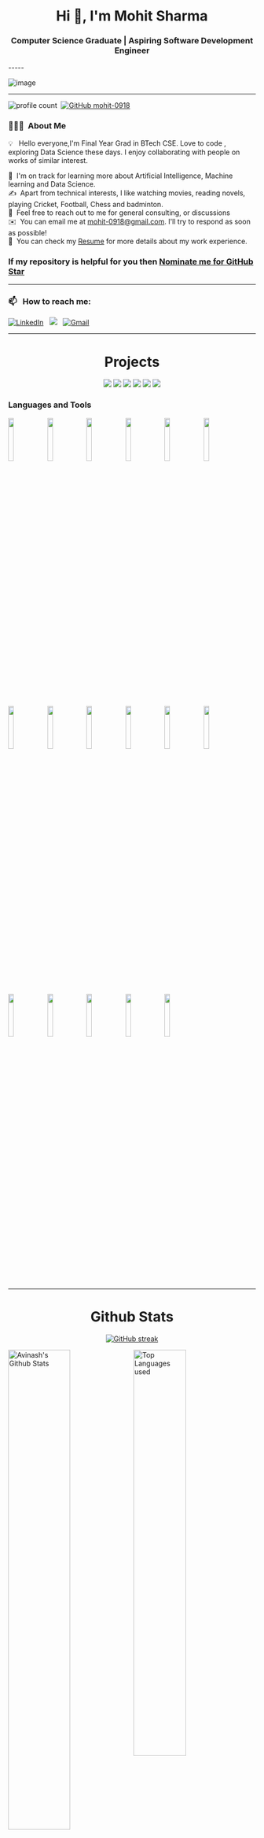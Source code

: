 <h1 align="center">Hi 👋, I'm Mohit Sharma</h1>
<h3 align="center">Computer Science Graduate | Aspiring Software Development Engineer</h3>
-----

<p align="center">
 
![image](https://user-images.githubusercontent.com/61057666/169029838-74df663d-2e62-4d77-bdff-b43f7d63f00f.png)

</p>

-----

![profile count](https://komarev.com/ghpvc/?username=mohit-0918&color=red)&nbsp;
[![GitHub mohit-0918](https://img.shields.io/github/followers/mohit-0918?label=follow&style=social)](https://github.com/mohit-0918)&nbsp;
### 👨🏻‍💻 &nbsp;About Me

💡 &nbsp; Hello everyone,I'm Final Year Grad in BTech CSE. Love to code  , exploring Data Science these days. I enjoy collaborating with people on works of similar interest. 

🌱 &nbsp;I'm on track for learning more about Artificial Intelligence, Machine learning and Data Science.\
✍️ &nbsp;Apart from technical interests, I like watching movies, reading novels, playing Cricket, Football, Chess and badminton.\
💬 &nbsp;Feel free to reach out to me for general consulting, or discussions \
✉️ &nbsp;You can email me at mohit-0918@gmail.com. I'll try to respond as soon as possible!\
📄 &nbsp;You can check my [Resume](https://drive.google.com/file/d/1SIuwmauF0S2uDT3PHUW3gyikovq_2m1D/view?usp=sharing) for more details about my work experience.

### If my repository is helpful for you then [Nominate me for GitHub Star](https://stars.github.com/nominate/)

-----
### 📫 &nbsp; How to reach me:



<a href="www.linkedin.com/in/mohit-sharma0918"><img alt="LinkedIn" src="https://img.shields.io/badge/linkedin%20-%230077B5.svg?&style=flat&logo=linkedin&logoColor=white"/></a> &nbsp;
<a href="https://www.instagram.com/mohit.sharma.918._//"><img src="https://img.shields.io/badge/-@michael201199-E4405F?style=flat&logo=Instagram&logoColor=white"/></a> &nbsp;
<a href="mailto:mohit.sharma.2001rip@gmail.com"><img alt="Gmail" src="https://img.shields.io/badge/Gmail-D14836?style=flat&logo=gmail&logoColor=white" /></a> &nbsp;
</a> &nbsp;

-----  


<h1 align="center">Projects</h1>

</div>
<div  align="center">
 
  <img src="https://github-readme-stats.vercel.app/api/pin/?username=mohit-0918&repo=AURA&show_icons=true&theme=onedark" > 

<img src="https://github-readme-stats.vercel.app/api/pin/?username=mohit-0918&repo=car-price-prediction&show_icons=true&theme=great-gatsby" >


 <img src="https://github-readme-stats.vercel.app/api/pin/?username=mohit-0918&repo=weather-app&show_icons=true&theme=great-gatsby" >




  <img src="https://github-readme-stats.vercel.app/api/pin/?username=mohit-0918&repo=To-Do-List&show_icons=true&theme=great-gatsby"> 
  

  <img src="https://github-readme-stats.vercel.app/api/pin/?username=mohit-0918&repo=MemeGenerator&show_icons=true&theme=great-gatsby"> 
  

  <img src="https://github-readme-stats.vercel.app/api/pin/?username=mohit-0918&repo=Fidget-spinner&show_icons=true&theme=great-gatsby">
  
</div>



### Languages and Tools

<p>


<code><img width="15%" src="https://www.vectorlogo.zone/logos/java/java-ar21.svg"></code>
<code><img width="15%" src="https://www.vectorlogo.zone/logos/python/python-ar21.svg"></code>
<code><img width="15%" src="https://www.vectorlogo.zone/logos/reactjs/reactjs-ar21.svg"></code>
<code><img width="15%" src="https://www.vectorlogo.zone/logos/kaggle/kaggle-ar21.svg"></code>
<code><img width="15%" src="https://www.vectorlogo.zone/logos/numpy/numpy-ar21.svg"></code>
<code><img width="15%" src="https://www.vectorlogo.zone/logos/nodejs/nodejs-ar21.svg"></code>
<code><img width="15%" src="https://www.vectorlogo.zone/logos/w3_html5/w3_html5-ar21.svg"></code>
<code><img width="15%" src="https://www.vectorlogo.zone/logos/w3_css/w3_css-ar21.svg"></code>
<code><img width="15%" src="https://www.vectorlogo.zone/logos/javascript/javascript-horizontal.svg"></code>
<code><img width="15%" src="https://www.vectorlogo.zone/logos/getbootstrap/getbootstrap-ar21.svg"></code>
<code><img width="15%" src="https://www.vectorlogo.zone/logos/springio/springio-ar21.svg"></code>
<code><img width="15%" src="https://www.vectorlogo.zone/logos/pocoo_flask/pocoo_flask-ar21.svg"></code>
<code><img width="15%" src="https://www.vectorlogo.zone/logos/jupyter/jupyter-ar21.svg"></code>
<code><img width="15%" src="https://www.vectorlogo.zone/logos/mysql/mysql-ar21.svg"></code>
<code><img width="15%" src="https://www.vectorlogo.zone/logos/tensorflow/tensorflow-ar21.svg"></code>
<code><img width="15%" src="https://www.vectorlogo.zone/logos/git-scm/git-scm-ar21.svg"></code>
<code><img width="15%" src="https://www.vectorlogo.zone/logos/ubuntu/ubuntu-ar21.svg"></code>


-----
</p>



<h1 align="center">Github Stats</h1>

<div align="center">
  
[![GitHub streak](https://github-readme-streak-stats.herokuapp.com/?user=mohit-0918&theme=highcontrast)](https://github.com/DenverCoder1/github-readme-streak-stats)

 </div>
 
 
<img align="left" alt="Avinash's Github Stats" src="https://github-readme-stats.vercel.app/api?username=mohit-0918&&show_icons=true&theme=dark" width="50%" />
<img alt="Top Languages used" src="https://github-readme-stats.vercel.app/api/top-langs/?username=mohit-0918&layout=compact&theme=dark" width="46%" />
<br>
<img src="https://activity-graph.herokuapp.com/graph?username=mohit-0918&theme=xcode">

<h3 align="left">Support:</h3>
<p><a href="https://www.buymeacoffee.com/mohitsharm0918"> <img align="left" src="https://cdn.buymeacoffee.com/buttons/v2/default-yellow.png" height="50" width="210" alt="mohitsharm0918" /></a></p><br><br>
